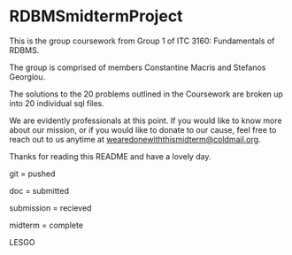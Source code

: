 # RDBMSmidtermProject

This is the group coursework from Group 1 of ITC 3160: Fundamentals of RDBMS.

The group is comprised of members Constantine Macris and Stefanos Georgiou.

The solutions to the 20 problems outlined in the Coursework are broken up into 20 individual sql files.





We are evidently professionals at this point.
If you would like to know more about our mission, or if you would like to donate to our cause, 
feel free to reach out to us anytime at wearedonewiththismidterm@coldmail.org.

Thanks for reading this README and have a lovely day.

git = pushed

doc = submitted

submission = recieved

midterm = complete

LESGO
